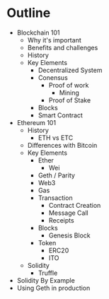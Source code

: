 # Outline

* Blockchain 101
    * Why it's important
    * Benefits and challenges
    * History
    * Key Elements
        * Decentralized System
        * Conensus
            * Proof of work
                * Mining
            * Proof of Stake
        * Blocks
        * Smart Contract
* Ethereum 101
    * History
        * ETH vs ETC   
    * Differences with Bitcoin
    * Key Elements
        * Ether
            * Wei
        * Geth / Parity
        * Web3
        * Gas
        * Transaction
            * Contract Creation
            * Message Call
            * Receipts
        * Blocks
            * Genesis Block
        * Token
            * ERC20
            * ITO
    * Solidity
        * Truffle
* Solidity By Example
* Using Geth in production

